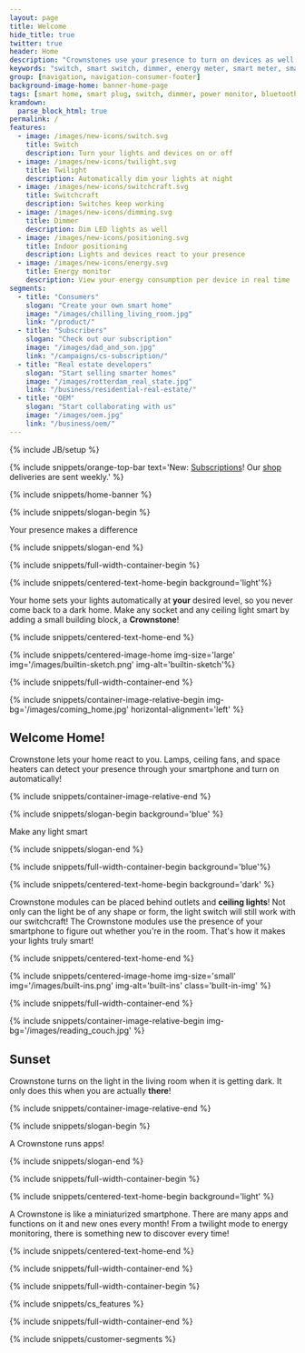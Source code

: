 ```yaml
---
layout: page
title: Welcome
hide_title: true
twitter: true
header: Home
description: "Crownstones use your presence to turn on devices as well as dim the lights."
keywords: "switch, smart switch, dimmer, energy meter, smart meter, smart home, save energy, Homey, Philips Hue, Google Home"
group: [navigation, navigation-consumer-footer]
background-image-home: banner-home-page
tags: [smart home, smart plug, switch, dimmer, power monitor, bluetooth, ble, bluetooth low energy, indoor positioning]
kramdown:
  parse_block_html: true
permalink: /
features:
  - image: /images/new-icons/switch.svg
    title: Switch
    description: Turn your lights and devices on or off
  - image: /images/new-icons/twilight.svg
    title: Twilight
    description: Automatically dim your lights at night
  - image: /images/new-icons/switchcraft.svg
    title: Switchcraft
    description: Switches keep working
  - image: /images/new-icons/dimming.svg
    title: Dimmer
    description: Dim LED lights as well
  - image: /images/new-icons/positioning.svg
    title: Indoor positioning
    description: Lights and devices react to your presence
  - image: /images/new-icons/energy.svg
    title: Energy monitor
    description: View your energy consumption per device in real time
segments:
  - title: "Consumers"
    slogan: "Create your own smart home"
    image: "/images/chilling_living_room.jpg"
    link: "/product/"
  - title: "Subscribers"
    slogan: "Check out our subscription"
    image: "/images/dad_and_son.jpg"
    link: "/campaigns/cs-subscription/"
  - title: "Real estate developers"
    slogan: "Start selling smarter homes"
    image: "/images/rotterdam_real_state.jpg"
    link: "/business/residential-real-estate/"
  - title: "OEM"
    slogan: "Start collaborating with us"
    image: "/images/oem.jpg"
    link: "/business/oem/"
---
```


{% include JB/setup %}

{% include snippets/orange-top-bar text='New: <a href="https://subscribe.crownstone.rocks/welcome?dest=smartscenarios&ref=crownstone.rocks&loc=banner">Subscriptions</a>! Our <a href="https://shop.crownstone.rocks">shop</a> deliveries are sent weekly.' %}

{% include snippets/home-banner %}

{% include snippets/slogan-begin %}

Your presence makes a difference

{% include snippets/slogan-end %}

{% include snippets/full-width-container-begin %}

{% include snippets/centered-text-home-begin background='light'%}

Your home sets your lights automatically at **your** desired level, so you never come back to a dark home.  Make any socket and any ceiling light smart by adding a small building block, a **Crownstone**!

{% include snippets/centered-text-home-end %}

{% include snippets/centered-image-home img-size='large' img='/images/builtin-sketch.png' img-alt='builtin-sketch'%}

{% include snippets/full-width-container-end %}

{% include snippets/container-image-relative-begin img-bg='/images/coming_home.jpg' horizontal-alignment='left' %}

## Welcome Home!

Crownstone lets your home react to you. Lamps, ceiling fans, and space heaters can detect your presence through your smartphone and turn on automatically!

{% include snippets/container-image-relative-end %}

{% include snippets/slogan-begin background='blue' %}

Make any light smart

{% include snippets/slogan-end %}

{% include snippets/full-width-container-begin background='blue'%}

{% include snippets/centered-text-home-begin background='dark' %}

Crownstone modules can be placed behind outlets and **ceiling lights**! Not only can the light be of any shape or form, the light switch will still work with our switchcraft! The Crownstone modules use the presence of your smartphone to figure out whether you're in the room. That's how it makes your lights truly smart!

{% include snippets/centered-text-home-end %}

{% include snippets/centered-image-home img-size='small' img='/images/built-ins.png' img-alt='built-ins' class='built-in-img' %}

{% include snippets/full-width-container-end %}

{% include snippets/container-image-relative-begin img-bg='/images/reading_couch.jpg' %}

## Sunset

Crownstone turns on the light in the living room when it is getting dark. It only does this when you are actually **there**! 

{% include snippets/container-image-relative-end %}

{% include snippets/slogan-begin %}

A Crownstone runs apps!

{% include snippets/slogan-end %}

{% include snippets/full-width-container-begin %}

{% include snippets/centered-text-home-begin background='light' %}

A Crownstone is like a miniaturized smartphone. There are many apps and functions on it and new ones every month! From a twilight mode to energy monitoring, there is something new to discover every time!

{% include snippets/centered-text-home-end %}

{% include snippets/full-width-container-end %}

{% include snippets/full-width-container-begin %}

{% include snippets/cs_features %}

{% include snippets/full-width-container-end %}

{% include snippets/customer-segments %}